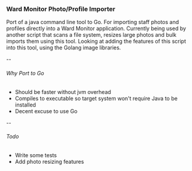 ### Ward Monitor Photo/Profile Importer

Port of a java command line tool to Go. For importing staff photos and profiles directly into a Ward Monitor application. 
Currently being used by another script that scans a file system, resizes large photos and bulk imports them using this tool.
Looking at adding the features of this script into this tool, using the Golang image libraries.

--

###### Why Port to Go

- Should be faster without jvm overhead
- Compiles to executable so target system won't require Java to be installed
- Decent excuse to use Go

--

###### Todo

- Write some tests
- Add photo resizing features
